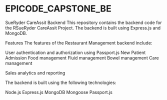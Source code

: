 # EPICODE_CAPSTONE_BE

SueRyder CareAssit Backend
This repository contains the backend code for the RSueRyder CareAssit Project. The backend is built using Express.js and MongoDB.

Features
The features of the Restaurant Management backend include:

User authentication and authorization using Passport.js
New Patient Admission
Food management
Fluid management
Bowel management
Care management

Sales analytics and reporting

The backend is built using the following technologies:

Node.js
Express.js
MongoDB
Mongoose
Passport.js
